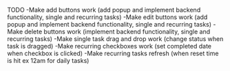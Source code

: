 TODO
-Make add buttons work (add popup and implement backend functionality, single and recurring tasks)
-Make edit buttons work (add popup and implement backend functionality, single and recurring tasks)
-Make delete buttons work (implement backend functionality, single and recurring tasks)
-Make single task drag and drop work (change status when task is dragged)
-Make recurring checkboxes work (set completed date when checkbox is clicked)
-Make recurring tasks refresh (when reset time is hit ex 12am for daily tasks)